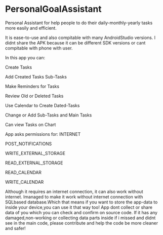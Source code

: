 # PersonalGoalAssistant
Personal Assistant for help people to do their daily-monthly-yearly tasks more easily and efficient.

It is ease-to-use and also compitable with many AndroidStudio versions. I didnt share the APK because it can be different SDK versions or cant compitable with phone with user.

In this app you can:

 Create Tasks
 
 Add Created Tasks Sub-Tasks
 
 Make Reminders for Tasks
 
 Review Old or Deleted Tasks
 
 Use Calendar to Create Dated-Tasks
 
 Change or Add Sub-Tasks and Main Tasks
 
 Can view Tasks on Chart
 


App asks permissions for:
INTERNET

POST_NOTIFICATIONS

WRITE_EXTERNAL_STORAGE

READ_EXTERNAL_STORAGE

READ_CALENDAR

WRITE_CALENDAR


Although it requires an internet connection, it can also work without internet. Imanaged to make it work without internet connection with SQLbased database.Which that means if you want to store the app-data to inside your device,you can use it that way too!
App dont collect or share data of you which you can check and confirm on source code. If it has any damaged,non-working or collecting data parts inside if i missed and didnt see in the main code, please contribute and help the code be more cleaner and safer!

